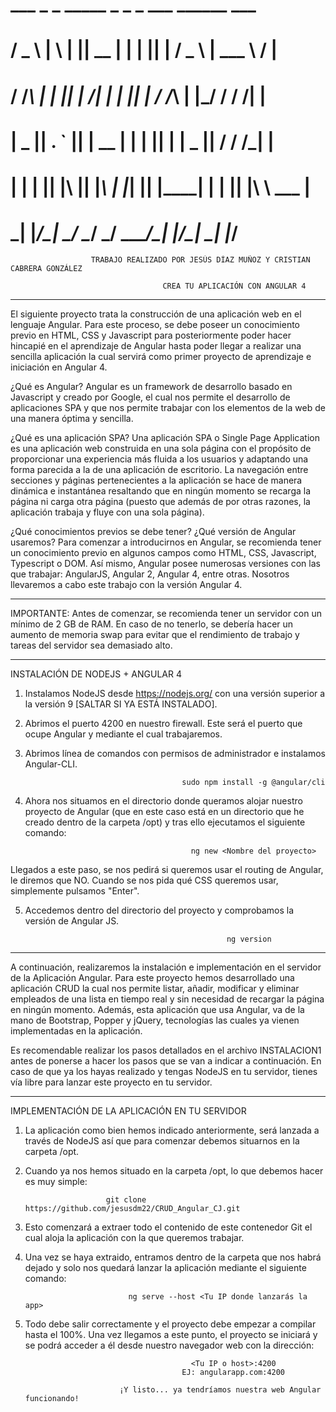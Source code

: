 #                          ___   _   _  _____  _   _  _       ___  ______        ___
#                         / _ \ | \ | ||  __ \| | | || |     / _ \ | ___ \      /   |
#                        / /_\ \|  \| || |  \/| | | || |    / /_\ \| |_/ /     / /| |
#                       |  _  || . ` || | __ | | | || |    |  _  ||    /     / /_| |
#                       | | | || |\  || |_\ \| |_| || |____| | | || |\ \     \___  |
#                       \_| |_/\_| \_/ \____/ \___/ \_____/\_| |_/\_| \_|        |_/

                      TRABAJO REALIZADO POR JESÚS DÍAZ MUÑOZ Y CRISTIAN CABRERA GONZÁLEZ
                      
                                      CREA TU APLICACIÓN CON ANGULAR 4

-----------------------------------------------------------------------------------------------------------


El siguiente proyecto trata la construcción de una aplicación web en el lenguaje Angular.
Para este proceso, se debe poseer un conocimiento previo en HTML, CSS y Javascript para
posteriormente poder hacer hincapié en el aprendizaje de Angular hasta poder llegar a
realizar una sencilla aplicación la cual servirá como primer proyecto de aprendizaje e iniciación en Angular 4.

¿Qué es Angular?
Angular es un framework de desarrollo basado en Javascript y creado por Google, el cual nos permite
el desarrollo de aplicaciones SPA y que nos permite trabajar con los elementos de la web de una manera óptima y sencilla.

¿Qué es una aplicación SPA?
Una aplicación SPA o Single Page Application es una aplicación web construida en una sola página
con el propósito de proporcionar una experiencia más fluida a los usuarios y adaptando una forma
parecida a la de una aplicación de escritorio. La navegación entre secciones y páginas pertenecientes
a la aplicación se hace de manera dinámica e instantánea resaltando que en ningún momento se recarga la
página ni carga otra página (puesto que además de por otras razones, la aplicación trabaja y fluye con una sola página).

¿Qué conocimientos previos se debe tener? ¿Qué versión de Angular usaremos?
Para comenzar a introducirnos en Angular, se recomienda tener un conocimiento previo en algunos campos como HTML, CSS,
Javascript, Typescript o DOM. Así mismo, Angular posee numerosas versiones con las que trabajar: AngularJS, Angular 2,
Angular 4, entre otras. Nosotros llevaremos a cabo este trabajo con la versión Angular 4.


-----------------------------------------------------------------------------------------------------------

IMPORTANTE: Antes de comenzar, se recomienda tener un servidor con un mínimo de 2 GB de RAM.
En caso de no tenerlo, se debería hacer un aumento de memoria swap para evitar que el rendimiento
de trabajo y tareas del servidor sea demasiado alto.

-----------------------------------------------------------------------------------------------------------

INSTALACIÓN DE NODEJS + ANGULAR 4


1. Instalamos NodeJS desde https://nodejs.org/ con una versión superior a la versión 9 [SALTAR SI YA ESTÁ INSTALADO].


2. Abrimos el puerto 4200 en nuestro firewall. Este será el puerto que ocupe Angular y mediante el cual trabajaremos.


3. Abrimos línea de comandos con permisos de administrador e instalamos Angular-CLI.

                                          sudo npm install -g @angular/cli


4. Ahora nos situamos en el directorio donde queramos alojar nuestro proyecto de Angular (que en este caso está en un
directorio que he creado dentro de la carpeta /opt) y tras ello ejecutamos el siguiente comando:

                                            ng new <Nombre del proyecto>

Llegados a este paso, se nos pedirá si queremos usar el routing de Angular, le diremos que NO. Cuando se nos pida qué
CSS queremos usar, simplemente pulsamos "Enter".


5. Accedemos dentro del directorio del proyecto y comprobamos la versión de Angular JS.

                                                    ng version




-----------------------------------------------------------------------------------------------------------


A continuación, realizaremos la instalación e implementación en el servidor de la Aplicación Angular.
Para este proyecto hemos desarrollado una aplicación CRUD la cual nos permite listar, añadir, modificar
y eliminar empleados de una lista en tiempo real y sin necesidad de recargar la página en ningún momento.
Además, esta aplicación que usa Angular, va de la mano de Bootstrap, Popper y jQuery, tecnologías las
cuales ya vienen implementadas en la aplicación. 

Es recomendable realizar los pasos detallados en el archivo INSTALACION1 antes de ponerse a hacer los
pasos que se van a indicar a continuación. En caso de que ya los hayas realizado y tengas NodeJS en tu
servidor, tienes vía libre para lanzar este proyecto en tu servidor.


-----------------------------------------------------------------------------------------------------------


IMPLEMENTACIÓN DE LA APLICACIÓN EN TU SERVIDOR

1. La aplicación como bien hemos indicado anteriormente, será lanzada a través de NodeJS así que para
comenzar debemos situarnos en la carpeta /opt.

2. Cuando ya nos hemos situado en la carpeta /opt, lo que debemos hacer es muy simple:

                         git clone https://github.com/jesusdm22/CRUD_Angular_CJ.git

3. Esto comenzará a extraer todo el contenido de este contenedor Git el cual aloja la aplicación con la
que queremos trabajar.

4. Una vez se haya extraido, entramos dentro de la carpeta que nos habrá dejado y solo nos quedará lanzar
la aplicación mediante el siguiente comando:

                              ng serve --host <Tu IP donde lanzarás la app>
                          
5. Todo debe salir correctamente y el proyecto debe empezar a compilar hasta el 100%. Una vez llegamos a
este punto, el proyecto se iniciará y se podrá acceder a él desde nuestro navegador web con la dirección:

                                            <Tu IP o host>:4200
                                          EJ: angularapp.com:4200
                                     
                            ¡Y listo... ya tendríamos nuestra web Angular funcionando!

